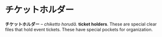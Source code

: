 # チケットホルダー

**チケットホルダー** – _chiketto horudā._ **ticket holders**. These are special clear files that hold event tickets. These have special pockets for organization.
